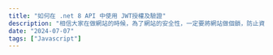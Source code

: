 ```yaml
---
title: "如何在 .net 8 API 中使用 JWT授權及驗證"
description: "相信大家在做網站的時候，為了網站的安全性，一定要將網站做個鎖，防止資料被看光光，然而在API中，我們最常使用的就是JWT驗證，.NET API也提供簡單的方式讓我們可以實作JWT的授權及驗證，就讓我們繼續看下去吧。"
date: "2024-07-07"
tags: ["Javascript"]
---
```

